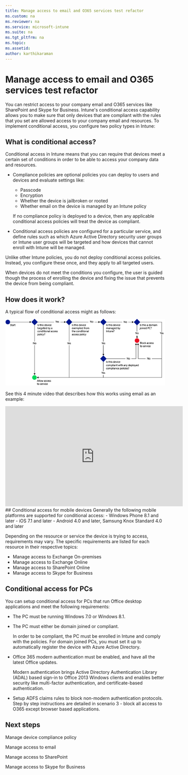 ```yaml
---
title: Manage access to email and O365 services test refactor
ms.custom: na
ms.reviewer: na
ms.service: microsoft-intune
ms.suite: na
ms.tgt_pltfrm: na
ms.topic: 
ms.assetid: 
author: karthikaraman
---
```

# Manage access to email and O365 services test refactor
You can restrict access to your company email and O365 services like SharePoint and Skype for Business.
Intune's conditional access capability allows you to make sure that only devices that are compliant with the rules that you set are allowed access to your company email and resources.
To implement conditional access, you configure two policy types in Intune:
## What is conditional access?
Conditional access in Intune means that you can require that devices meet a certain set of conditions in order to be able to access your company data and resources.
- Compliance policies are optional policies you can deploy to users and devices and evaluate settings like:

  - Passcode
  - Encryption
  - Whether the device is jailbroken or rooted
  - Whether email on the device is managed by an Intune policy

  If no compliance policy is deployed to a device, then any applicable conditional access policies will treat the device as compliant.


- Conditional access policies are configured for a particular service, and define rules such as which Azure Active Directory security user groups or Intune user groups will be targeted and how devices that cannot enroll with Intune will be managed.

Unlike other Intune policies, you do not deploy conditional access policies. Instead, you configure these once, and they apply to all targeted users.


When devices do not meet the conditions you configure, the user is guided though the process of enrolling the device and fixing the issue that prevents the device from being compliant.
## How does it work?
A typical flow of conditional access might as follows:

![](./media/ConditionalAccess4.png)

See this 4 minute video that describes how this works using email as an example:
<iframe width="560" height="315" src="https://www.youtube.com/embed/lYx3YIezccg" frameborder="0" allowfullscreen></iframe>
## Conditional access for mobile devices
Generally the following mobile platforms are supported for conditional access:
- Windows Phone 8.1 and later
- iOS 7.1 and later
- Android 4.0 and later, Samsung Knox Standard 4.0 and later

Depending on the resource or service the device is trying to access, requirements
may vary. The specific requirements are listed for each resource in their respective topics:
- Manage access to Exchange On-premises
- Manage access to Exchange Online
- Manage access to SharePoint Online
- Manage access to Skype for Business

## Conditional access for PCs
You can setup conditional access for PCs that run Office desktop applications and meet the following requirements:

- The PC must be running Windows 7.0 or Windows 8.1.
- The PC must either be domain joined or compliant.

  In order to be compliant, the PC must be enrolled in Intune and comply with the policies.
  For domain joined PCs, you must set it up to automatically register the device with Azure Active Directory.
- Office 365 modern authentication must be enabled, and have all the latest Office updates.

  Modern authentication brings Active Directory Authentication Library (ADAL) based sign-in to Office 2013 Windows clients and enables better security like multi-factor authentication, and certificate-based authentication.
- Setup ADFS claims rules to block non-modern authentication protocols. Step by step instructions are detailed in scenario 3 - block all access to O365 except browser based applications.
## Next steps
Manage device compliance policy

  Manage access to email

  Manage access to SharePoint

  Manage access to Skype for Business
